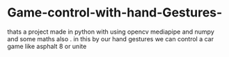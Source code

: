 # Game-control-with-hand-Gestures-
thats a project made in python with using opencv mediapipe and numpy and some maths also . in this by our hand gestures  we can control a car game like asphalt 8 or unite 
